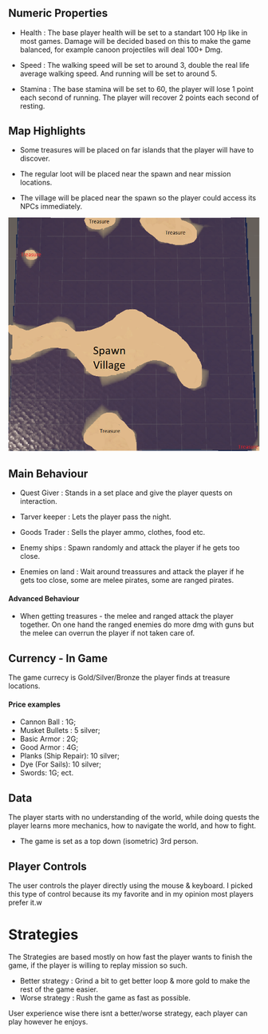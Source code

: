 # 

## Numeric Properties
- Health : The base player health will be set to a standart 100 Hp like in most games. Damage will be decided based on this to make the game balanced, for example canoon projectiles will deal 100+ Dmg.

- Speed : The walking speed will be set to around 3, double the real life average walking speed. And running will be set to around 5. 

- Stamina : The base stamina will be set to 60, the player will lose 1 point each second of running. The player will recover 2 points each second of resting.

## Map Highlights 
- Some treasures will be placed on far islands that the player will have to discover.

- The regular loot will be placed near the spawn and near mission locations.

- The village will be placed near the spawn so the player could access its NPCs immediately.

![text](WorldMap.png)

## Main Behaviour
- Quest Giver : Stands in a set place and give the player quests on interaction.

- Tarver keeper : Lets the player pass the night.

- Goods Trader : Sells the player ammo, clothes, food etc.

- Enemy ships : Spawn randomly and attack the player if he gets too close.

- Enemies on land : Wait around treassures and attack the player if he gets too close, some are melee pirates, some are ranged pirates.

#### Advanced Behaviour
- When getting treasures - the melee and ranged attack the player together. On one hand the ranged enemies do more dmg with guns but the melee can overrun the player if not taken care of.

## Currency - In Game
The game currecy is Gold/Silver/Bronze the player finds at treasure locations.

#### Price examples
- Cannon Ball : 1G;
- Musket Bullets : 5 silver;
- Basic Armor : 2G;
- Good Armor : 4G;
- Planks (Ship Repair): 10 silver;
- Dye (For Sails): 10 silver;
- Swords: 1G;
ect.

## Data
The player starts with no understanding of the world, while doing quests the player learns more mechanics, how to navigate the world, and how to fight.

- The game is set as a top down (isometric) 3rd person. 

## Player Controls
The user controls the player directly using the mouse & keyboard.
I picked this type of control because its my favorite and in my opinion most players prefer it.w

# Strategies
The Strategies are based mostly on how fast the player wants to finish the game, if the player is willing to replay mission so such. 
- Better strategy : Grind a bit to get better loop & more gold to make the rest of the game easier.
- Worse strategy : Rush the game as fast as possible.

User experience wise there isnt a better/worse strategy, each player can play however he enjoys.
